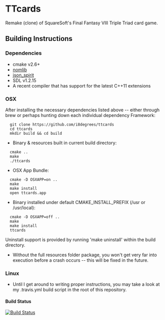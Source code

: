 # TTcards #

Remake (clone) of SquareSoft's Final Fantasy VIII Triple Triad card game.

## Building Instructions ##

### Dependencies ###

* cmake v2.6+
* [nomlib](https://github.com/i8degrees/nomlib)
* [json_spirit](https://github.com/i8degrees/json_spirit)
* SDL v1.2.15
* A recent compiler that has support for the latest C++11 extensions

### OSX ###

After installing the necessary dependencies listed above -- either through brew
or perhaps hunting down each individual dependency Framework:

```
  git clone https://github.com/i8degrees/ttcards
  cd ttcards
  mkdir build && cd build
```

* Binary & resources built in current build directory:

```
  cmake ..
  make
  ./ttcards
```

* OSX App Bundle:

```
  cmake -D OSXAPP=on ..
  make
  make install
  open ttcards.app
```

* Binary installed under default CMAKE_INSTALL_PREFIX (/usr or /usr/local):

```
  cmake -D OSXAPP=off ..
  make
  make install
  ttcards
```

Uninstall support is provided by running 'make uninstall' within the build directory.

* Without the full resources folder package, you won't get very far into execution
before a crash occurs -- this will be fixed in the future.

### Linux ###

* Until I get around to writing proper instructions, you may take a look at my
.travis.yml build script in the root of this repository.

#### Build Status ####

[![Build Status](https://travis-ci.org/i8degrees/ttcards.png?branch=master,dev)](https://travis-ci.org/i8degrees/ttcards)
